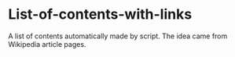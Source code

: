 # List-of-contents-with-links

A list of contents automatically made by script. The idea came from Wikipedia article pages.
